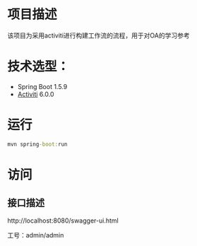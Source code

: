 # 项目描述

该项目为采用activiti进行构建工作流的流程，用于对OA的学习参考

# 技术选型：

* Spring Boot 1.5.9
* [Activiti](https://www.activiti.org/) 6.0.0


# 运行

```cmd
mvn spring-boot:run
```

# 访问

## 接口描述
http://localhost:8080/swagger-ui.html

工号：admin/admin
